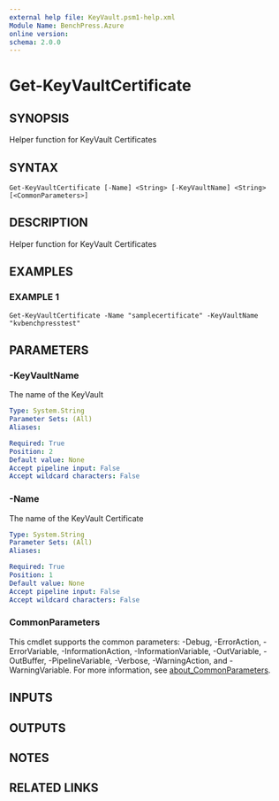 ```yaml
---
external help file: KeyVault.psm1-help.xml
Module Name: BenchPress.Azure
online version:
schema: 2.0.0
---
```


# Get-KeyVaultCertificate

## SYNOPSIS
Helper function for KeyVault Certificates

## SYNTAX

```
Get-KeyVaultCertificate [-Name] <String> [-KeyVaultName] <String> [<CommonParameters>]
```

## DESCRIPTION
Helper function for KeyVault Certificates

## EXAMPLES

### EXAMPLE 1
```
Get-KeyVaultCertificate -Name "samplecertificate" -KeyVaultName "kvbenchpresstest"
```

## PARAMETERS

### -KeyVaultName
The name of the KeyVault

```yaml
Type: System.String
Parameter Sets: (All)
Aliases:

Required: True
Position: 2
Default value: None
Accept pipeline input: False
Accept wildcard characters: False
```

### -Name
The name of the KeyVault Certificate

```yaml
Type: System.String
Parameter Sets: (All)
Aliases:

Required: True
Position: 1
Default value: None
Accept pipeline input: False
Accept wildcard characters: False
```

### CommonParameters
This cmdlet supports the common parameters: -Debug, -ErrorAction, -ErrorVariable, -InformationAction, -InformationVariable, -OutVariable, -OutBuffer, -PipelineVariable, -Verbose, -WarningAction, and -WarningVariable. For more information, see [about_CommonParameters](http://go.microsoft.com/fwlink/?LinkID=113216).

## INPUTS

## OUTPUTS

## NOTES

## RELATED LINKS
